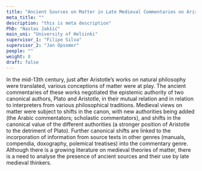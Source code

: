 ```yaml
---
title: "Ancient Sources on Matter in Late Medieval Commentaries on Aristotle"
meta_title: ""
description: "this is meta description"
PhD: "Nastas Jakšić"
main_uni: "University of Helsinki"
supervisor_1: "Filipe Silva"
supervisor_2: "Jan Opsomer"
people: ""
weight: 8
draft: false
---
```


In the mid-13th century, just after Aristotle’s works on natural philosophy were translated, various conceptions of matter were at play. The ancient commentaries of these works negotiated the epistemic authority of two canonical authors, Plato and Aristotle, in their mutual relation and in relation
to interpreters from various philosophical traditions. Medieval views on matter were subject to shifts in the canon, with new authorities being added (the Arabic commentators; scholastic
commentators), and shifts in the canonical value of the different authorities (a stronger position of Aristotle
to the detriment of Plato). Further canonical shifts are linked to the incorporation of information from
source texts in other genres (manuals, compendia, doxography, polemical treatises) into the commentary
genre. Although there is a growing literature on medieval theories of matter, there is a need to analyse the
presence of ancient sources and their use by late medieval thinkers.